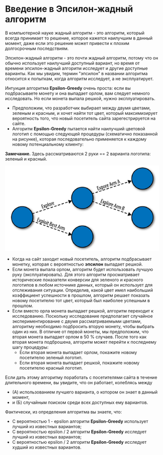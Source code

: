 # Введение в Эпсилон-жадный алгоритм

В компьютерной науке жадный алгоритм - это алгоритм, который всегда принимает то решение, которое кажется наилучшим в данный момент, даже если это решение может привести к плохим долгосрочным последствиям. 

Эпсилон-жадный алгоритм - это почти жадный алгоритм, потому что он обычно использует наилучший доступный вариант, но время от времени эпсилон-жадный алгоритм исследует и другие доступные варианты. Как мы увидим, термин "эпсилон" в названии алгоритма относится к попыткам, когда алгоритм исследует, а не эксплуатирует.

Интуиция алгоритма **Epsilon-Greedy** очень проста: если вы подбрасываете монету и она выпадает орлом, вам следует немного исследовать. Но если монета выпала решкой, нужно эксплуатировать.

- Предположим, что разработчик выбирает между двумя цветами, зеленым и красным, и хочет найти тот цвет, который максимизирует вероятность того, что новый посетитель сайта зарегестрируется на сайте. 
- Алгоритм **Epsilon-Greedy** пытается найти наилучший цветовой логотип с помощью следующей процедуры (схематично показанной на рисунке), которая последовательно применяется к каждому новому потенциальному клиенту:

**Замечание.** Здесь рассматриваются 2 руки == 2 варианта логотипа: зеленый и красный.

![alt text](image.png)

- Когда на сайт заходит новый посетитель, алгоритм подбрасывает монетку, которая с вероятностью **эпсилон** выпадает решкой. 
- Если монета выпала орлом, алгоритм будет использовать лучшую руку (эксплуатировать). Для этого алгоритм просматривает исторические показатели конверсии для зеленого и красного логотипов в любом источнике данных, который он использует для отслеживания ситуации. Определив, какой цвет имел наибольший коэффициент успешности в прошлом, алгоритм решает показать новому посетителю тот цвет, который был наиболее успешным в прошлом.
- Если вместо орла монета выпадает решкой, алгоритм переходит к исследованию. Поскольку исследование предполагает случайное экспериментирование с двумя рассматриваемыми цветами, алгоритму необходимо подбросить вторую монету, чтобы выбрать один из них. В отличие от первой монеты, мы предположим, что вторая монета выпадает орлом в 50 % случаев. После того как вторая монета подброшена, алгоритм может перейти к последнему шагу процедуры:
    - Если вторая монета выпадает орлом, покажите новому посетителю зеленый логотип. 
    - Если вторая монета выпадает решкой, покажите новому посетителю красный логотип.

Если дать этому алгоритму поработать с посетителями сайта в течение длительного времени, вы увидите, что он работает, колеблясь между 
- (А) использованием лучшего варианта, о котором он знает в данный момент, 
- и (Б) случайным поиском среди всех доступных ему вариантов. 

Фактически, из определения алгоритма вы знаете, что:

- С вероятностью 1 - epsilon алгоритм **Epsilon-Greedy** использует лучший из известных вариантов; 
- С вероятностью epsilon / 2 алгоритм **Epsilon-Greedy** исследует лучший из известных вариантов; 
- С вероятностью epsilon / 2 алгоритм **Epsilon-Greedy** исследует худший из известных вариантов.